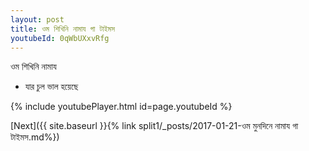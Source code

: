 ```yaml
---
layout: post
title: ওম শিখিনি নামায গা টাইমস
youtubeId: 0qWbUXxvRfg
---
```

 
 
 ওম শিখিনি নামায  
 
 -  যার চুল ভাল হয়েছে 
 
  
 
  
 
 
 
 
 
 


{% include youtubePlayer.html id=page.youtubeId %}
 
[Next]({{ site.baseurl }}{% link  split1/_posts/2017-01-21-ওম মুনদিনে নামায গা টাইমস.md%})
 
